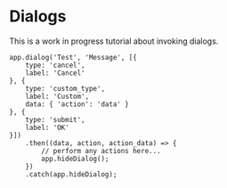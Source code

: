 # Dialogs

This is a work in progress tutorial about invoking dialogs.

```
app.dialog('Test', 'Message', [{
	type: 'cancel',
	label: 'Cancel'
}, {
	type: 'custom_type',
	label: 'Custom',
	data: { 'action': 'data' }
}, {
	type: 'submit',
	label: 'OK'
}])
	.then((data, action, action_data) => {
		// perform any actions here...
		app.hideDialog();
	})
	.catch(app.hideDialog);
```